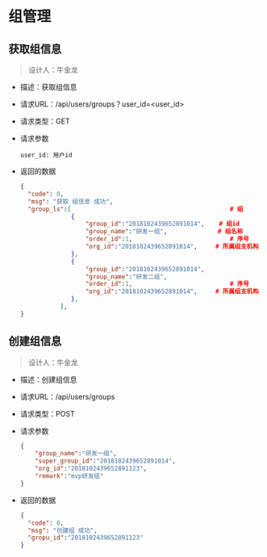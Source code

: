 # 组管理



## 获取组信息

> 设计人：牛金龙



- 描述：获取组信息

- 请求URL：/api/users/groups？user_id=<user_id>

- 请求类型：GET

- 请求参数

  ```pyhon
  user_id: 用户id
  ```

- 返回的数据

  ```json
  {
    "code": 0,
    "msg": "获取 组信息 成功",
    "group_ls":[                                            # 组
                {
                    "group_id":"2018102439652891014",    # 组id
                    "group_name":"研发一组",              # 组名称
                    "order_id":1,							# 序号
                    "org_id":"2018102439652891014",		# 所属组支机构
                },
                {
                    "group_id":"2018102439652891014",
                    "group_name":"研发二组",
                    "order_id":1,							# 序号
                    "org_id":"2018102439652891014",		# 所属组支机构
                },
    		 ],
  }
  ```





## 创建组信息

> 设计人：牛金龙



- 描述：创建组信息

- 请求URL：/api/users/groups

- 请求类型：POST

- 请求参数

  ```json
  {
      "group_name":"研发一组",
      "super_group_id":"2018102439652891014",
      "org_id":"2018102439652891123",
      "remark":"mvp研发组"
  }
  ```

- 返回的数据

  ```json
  {
    "code": 0,
    "msg": "创建组 成功",
    "gropu_id":"2018102439652891123"
  }
  ```

